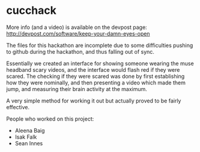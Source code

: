 # cucchack

More info (and a video) is available on the devpost page: http://devpost.com/software/keep-your-damn-eyes-open

The files for this hackathon are incomplete due to some difficulties pushing to github during the hackathon, and thus falling out of sync.

Essentially we created an interface for showing someone wearing the muse headband scary videos, and the interface would flash red if they were scared. The checking if they were scared was done by first establishing how they were nominally, and then presenting a video which made them jump, and measuring their brain activity at the maximum.

A very simple method for working it out but actually proved to be fairly effective.

People who worked on this project:

* Aleena Baig
* Isak Falk
* Sean Innes
